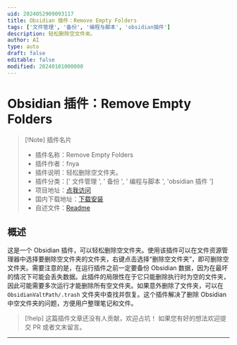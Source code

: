 ```yaml
---
uid: 2024052909093117
title: Obsidian 插件：Remove Empty Folders
tags: ['文件管理', '备份', '编程与脚本', 'obsidian插件']
description: 轻松删除空文件夹。
author: AI
type: auto
draft: false
editable: false
modified: 20240101000000
---
```


# Obsidian 插件：Remove Empty Folders

> [!Note] 插件名片
> - 插件名称：Remove Empty Folders
> - 插件作者：fnya
> - 插件说明：轻松删除空文件夹。
> - 插件分类：[' 文件管理 ', ' 备份 ', ' 编程与脚本 ', 'obsidian 插件 ']
> - 项目地址：[点我访问](https://github.com/fnya/remove-empty-folders)
> - 国内下载地址：[下载安装](https://pkmer.cn/products/plugin/pluginMarket/?remove-empty-folders)
> - 自述文件：[Readme](https://ghproxy.net/https://raw.githubusercontent.com/fnya/remove-empty-folders/main/README.md)

## 概述

这是一个 Obsidian 插件，可以轻松删除空文件夹。使用该插件可以在文件资源管理器中选择要删除空文件夹的文件夹，右键点击选择“删除空文件夹”，即可删除空文件夹。需要注意的是，在运行插件之前一定要备份 Obsidian 数据，因为在最坏的情况下可能会丢失数据。此插件的局限性在于它只能删除执行时为空的文件夹，因此可能需要多次运行才能删除所有空文件夹。如果意外删除了文件夹，可以在 `ObsidianValtPath/.trash` 文件夹中查找并恢复。这个插件解决了删除 Obsidian 中空文件夹的问题，方便用户整理笔记和文件。

> [!help]
> 这篇插件文章还没有人贡献，欢迎占坑！
> 如果您有好的想法欢迎提交 PR 或者文末留言。

---



